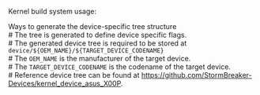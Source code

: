 Kernel build system usage:

Ways to generate the device-specific tree structure
<br>
    # The tree is generated to define device specific flags.
    <br>
    # The generated device tree is required to be stored at
    <br>
      `device/${OEM_NAME}/${TARGET_DEVICE_CODENAME}`
    <br>
    # The `OEM_NAME` is the manufacturer of the target device.
    <br>
    # The `TARGET_DEVICE_CODENAME` is the codename of the target device.
    <br>
    # Reference device tree can be found at https://github.com/StormBreaker-Devices/kernel_device_asus_X00P.